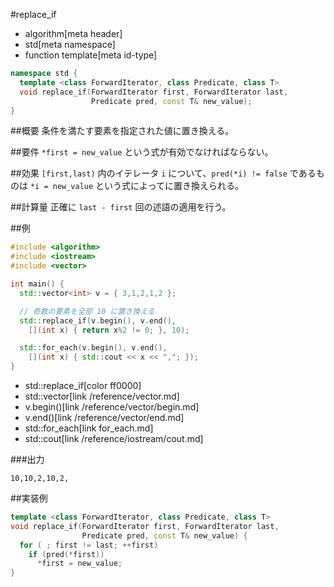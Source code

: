 #replace_if
* algorithm[meta header]
* std[meta namespace]
* function template[meta id-type]

```cpp
namespace std {
  template <class ForwardIterator, class Predicate, class T>
  void replace_if(ForwardIterator first, ForwardIterator last,
                  Predicate pred, const T& new_value);
}
```

##概要
条件を満たす要素を指定された値に置き換える。


##要件
`*first = new_value` という式が有効でなければならない。


##効果
`[first,last)` 内のイテレータ `i` について、`pred(*i) != false` であるものは `*i = new_value` という式によってに置き換えられる。


##計算量
正確に `last - first` 回の述語の適用を行う。


##例
```cpp
#include <algorithm>
#include <iostream>
#include <vector>

int main() {
  std::vector<int> v = { 3,1,2,1,2 };

  // 奇数の要素を全部 10 に置き換える
  std::replace_if(v.begin(), v.end(),
    [](int x) { return x%2 != 0; }, 10);

  std::for_each(v.begin(), v.end(),
    [](int x) { std::cout << x << ","; });
}
```
* std::replace_if[color ff0000]
* std::vector[link /reference/vector.md]
* v.begin()[link /reference/vector/begin.md]
* v.end()[link /reference/vector/end.md]
* std::for_each[link for_each.md]
* std::cout[link /reference/iostream/cout.md]

###出力
```
10,10,2,10,2,
```


##実装例
```cpp
template <class ForwardIterator, class Predicate, class T>
void replace_if(ForwardIterator first, ForwardIterator last,
                Predicate pred, const T& new_value) {
  for ( ; first != last; ++first)
    if (pred(*first))
      *first = new_value;
}
```

